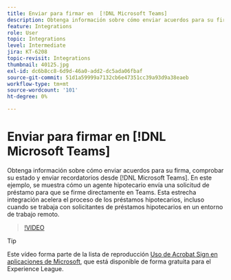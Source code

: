 ```yaml
---
title: Enviar para firmar en  [!DNL Microsoft Teams]
description: Obtenga información sobre cómo enviar acuerdos para su firma, comprobar su estado y enviar recordatorios desde  [!DNL Microsoft Teams]
feature: Integrations
role: User
topic: Integrations
level: Intermediate
jira: KT-6208
topic-revisit: Integrations
thumbnail: 40125.jpg
exl-id: dc6b8cc8-6d9d-46a0-add2-dc5ada06fbaf
source-git-commit: 51d1a59999a7132cb6e47351cc39a93d9a38eaeb
workflow-type: tm+mt
source-wordcount: '101'
ht-degree: 0%

---
```


# Enviar para firmar en [!DNL Microsoft Teams]

Obtenga información sobre cómo enviar acuerdos para su firma, comprobar su estado y enviar recordatorios desde [!DNL Microsoft Teams]. En este ejemplo, se muestra cómo un agente hipotecario envía una solicitud de préstamo para que se firme directamente en Teams. Esta estrecha integración acelera el proceso de los préstamos hipotecarios, incluso cuando se trabaja con solicitantes de préstamos hipotecarios en un entorno de trabajo remoto.

>[!VIDEO](https://video.tv.adobe.com/v/346545?quality=12&learn=on&hidetitle=true)

>[!TIP]
>
>Este vídeo forma parte de la lista de reproducción [Uso de Acrobat Sign en aplicaciones de Microsoft](https://experienceleague.adobe.com/es/playlists/acrobat-sign-integrate-microsoft-apps), que está disponible de forma gratuita para el Experience League.

